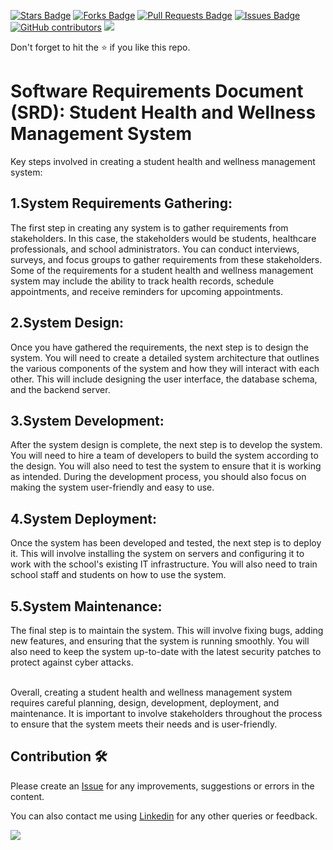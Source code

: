 <a href="https://github.com/drshahizan/software-engineering/stargazers"><img src="https://img.shields.io/github/stars/drshahizan/software-engineering" alt="Stars Badge"/></a>
<a href="https://github.com/drshahizan/software-engineering/network/members"><img src="https://img.shields.io/github/forks/drshahizan/software-engineering" alt="Forks Badge"/></a>
<a href="https://github.com/drshahizan/software-engineering/pulls"><img src="https://img.shields.io/github/issues-pr/drshahizan/software-engineering" alt="Pull Requests Badge"/></a>
<a href="https://github.com/drshahizan/software-engineering"><img src="https://img.shields.io/github/issues/drshahizan/software-engineering" alt="Issues Badge"/></a>
<a href="https://github.com/drshahizan/software-engineering/graphs/contributors"><img alt="GitHub contributors" src="https://img.shields.io/github/contributors/drshahizan/software-engineering?color=2b9348"></a>
![](https://visitor-badge.glitch.me/badge?page_id=drshahizan/software-engineering)

Don't forget to hit the :star: if you like this repo.

# Software Requirements Document (SRD): Student Health and Wellness Management System

 Key steps involved in creating a student health and wellness management system: 

## 1.System Requirements Gathering:
The first step in creating any system is to gather requirements from stakeholders. In this case, the stakeholders would be students, healthcare professionals, and school administrators. You can conduct interviews, surveys, and focus groups to gather requirements from these stakeholders. Some of the requirements for a student health and wellness management system may include the ability to track health records, schedule appointments, and receive reminders for upcoming appointments.

## 2.System Design:
Once you have gathered the requirements, the next step is to design the system. You will need to create a detailed system architecture that outlines the various components of the system and how they will interact with each other. This will include designing the user interface, the database schema, and the backend server.

## 3.System Development:
After the system design is complete, the next step is to develop the system. You will need to hire a team of developers to build the system according to the design. You will also need to test the system to ensure that it is working as intended. During the development process, you should also focus on making the system user-friendly and easy to use.

## 4.System Deployment:
Once the system has been developed and tested, the next step is to deploy it. This will involve installing the system on servers and configuring it to work with the school's existing IT infrastructure. You will also need to train school staff and students on how to use the system.

## 5.System Maintenance:
The final step is to maintain the system. This will involve fixing bugs, adding new features, and ensuring that the system is running smoothly. You will also need to keep the system up-to-date with the latest security patches to protect against cyber attacks.

<br/>
Overall, creating a student health and wellness management system requires careful planning, design, development, deployment, and maintenance. It is important to involve stakeholders throughout the process to ensure that the system meets their needs and is user-friendly.


## Contribution 🛠️
Please create an [Issue](https://github.com/drshahizan/software-engineering/issues) for any improvements, suggestions or errors in the content.

You can also contact me using [Linkedin](https://www.linkedin.com/in/drshahizan/) for any other queries or feedback.

![](https://visitor-badge.glitch.me/badge?page_id=drshahizan)
